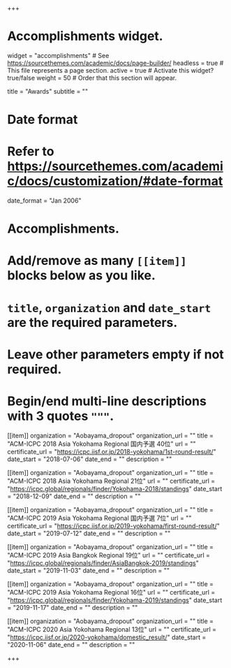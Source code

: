 +++
# Accomplishments widget.
widget = "accomplishments"  # See https://sourcethemes.com/academic/docs/page-builder/
headless = true  # This file represents a page section.
active = true  # Activate this widget? true/false
weight = 50  # Order that this section will appear.

title = "Awards"
subtitle = ""

# Date format
#   Refer to https://sourcethemes.com/academic/docs/customization/#date-format
date_format = "Jan 2006"

# Accomplishments.
#   Add/remove as many `[[item]]` blocks below as you like.
#   `title`, `organization` and `date_start` are the required parameters.
#   Leave other parameters empty if not required.
#   Begin/end multi-line descriptions with 3 quotes `"""`.



[[item]]
  organization = "Aobayama_dropout"
  organization_url = ""
  title = "ACM-ICPC 2018 Asia Yokohama Regional 国内予選 40位"
  url = ""
  certificate_url = "https://icpc.iisf.or.jp/2018-yokohama/1st-round-result/"
  date_start = "2018-07-06"
  date_end = ""
  description = ""

[[item]]
  organization = "Aobayama_dropout"
  organization_url = ""
  title = "ACM-ICPC 2018 Asia Yokohama Regional 21位"
  url = ""
  certificate_url = "https://icpc.global/regionals/finder/Yokohama-2018/standings"
  date_start = "2018-12-09"
  date_end = ""
  description = ""

[[item]]
  organization = "Aobayama_dropout"
  organization_url = ""
  title = "ACM-ICPC 2019 Asia Yokohama Regional 国内予選 7位"
  url = ""
  certificate_url = "https://icpc.iisf.or.jp/2019-yokohama/first-round-result/"
  date_start = "2019-07-12"
  date_end = ""
  description = ""

[[item]]
  organization = "Aobayama_dropout"
  organization_url = ""
  title = "ACM-ICPC 2019 Asia Bangkok Regional 19位"
  url = ""
  certificate_url = "https://icpc.global/regionals/finder/AsiaBangkok-2019/standings"
  date_start = "2019-11-03"
  date_end = ""
  description = ""

[[item]]
  organization = "Aobayama_dropout"
  organization_url = ""
  title = "ACM-ICPC 2019 Asia Yokohama Regional 16位"
  url = ""
  certificate_url = "https://icpc.global/regionals/finder/Yokohama-2019/standings"
  date_start = "2019-11-17"
  date_end = ""
  description = ""


[[item]]
  organization = "Aobayama_dropout"
  organization_url = ""
  title = "ACM-ICPC 2020 Asia Yokohama Regional 13位"
  url = ""
  certificate_url = "https://icpc.iisf.or.jp/2020-yokohama/domestic_result/"
  date_start = "2020-11-06"
  date_end = ""
  description = ""

+++
